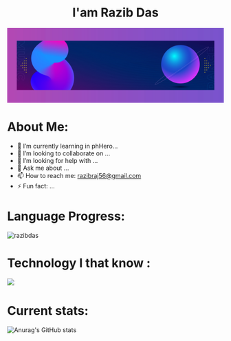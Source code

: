 
### <h1 align="center">I'am Razib Das</h1>
<img align="center" width="900" src="https://raw.githubusercontent.com/razibdas/razibdas/main/cover.jpg"/>


# About Me:

- 🌱 I’m currently learning in phHero...
- 👯 I’m looking to collaborate on ...
- 🤔 I’m looking for help with ...
- 💬 Ask me about ...
- 📫 How to reach me: razibraj56@gmail.com
- ⚡ Fun fact: ...


# Language Progress:
<p align="">
<img width="400"  src="https://github-readme-stats.vercel.app/api/top-langs?username=razibdas&show_icons=true&locale=en&layout=compact" alt="razibdas" />
</p>

# Technology I that know :
<p align="">
  <a href="https://skillicons.dev">
    <img src="https://skillicons.dev/icons?i=html,css,react,mongodb,firebase,vercel" />
  </a>
</p>

# Current stats:
![Anurag's GitHub stats](https://github-readme-stats.vercel.app/api?username=razibdas&theme=merko&show_icons=true)

